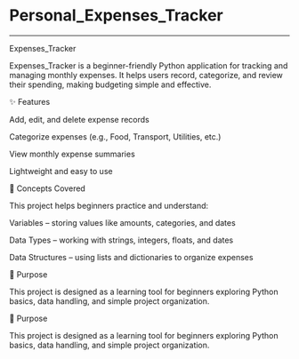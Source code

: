 # Personal_Expenses_Tracker

------------
Expenses_Tracker

Expenses_Tracker is a beginner-friendly Python application for tracking and managing monthly expenses.
It helps users record, categorize, and review their spending, making budgeting simple and effective.

✨ Features

Add, edit, and delete expense records

Categorize expenses (e.g., Food, Transport, Utilities, etc.)

View monthly expense summaries

Lightweight and easy to use

📘 Concepts Covered

This project helps beginners practice and understand:

Variables – storing values like amounts, categories, and dates

Data Types – working with strings, integers, floats, and dates

Data Structures – using lists and dictionaries to organize expenses

🎯 Purpose

This project is designed as a learning tool for beginners exploring Python basics, data handling, and simple project organization.

🎯 Purpose

This project is designed as a learning tool for beginners exploring Python basics, data handling, and simple project organization.
